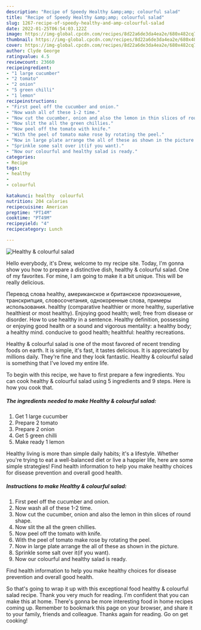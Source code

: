 ```yaml
---
description: "Recipe of Speedy Healthy &amp;amp; colourful salad"
title: "Recipe of Speedy Healthy &amp;amp; colourful salad"
slug: 1267-recipe-of-speedy-healthy-and-amp-colourful-salad
date: 2022-01-25T06:54:03.122Z
image: https://img-global.cpcdn.com/recipes/8d22a6de3da4ea2e/680x482cq70/healthy-colourful-salad-recipe-main-photo.jpg
thumbnail: https://img-global.cpcdn.com/recipes/8d22a6de3da4ea2e/680x482cq70/healthy-colourful-salad-recipe-main-photo.jpg
cover: https://img-global.cpcdn.com/recipes/8d22a6de3da4ea2e/680x482cq70/healthy-colourful-salad-recipe-main-photo.jpg
author: Clyde George
ratingvalue: 4.5
reviewcount: 23660
recipeingredient:
- "1 large cucumber"
- "2 tomato"
- "2 onion"
- "5 green chilli"
- "1 lemon"
recipeinstructions:
- "First peel off the cucumber and onion."
- "Now wash all of these 1-2 time."
- "Now cut the cucumber, onion and also the lemon in thin slices of round shape."
- "Now slit the all the green chillies."
- "Now peel off the tomato with knife."
- "With the peel of tomato make rose by rotating the peel."
- "Now in large plate arrange the all of these as shown in the picture."
- "Sprinkle some salt over it(if you want)."
- "Now our colourful and healthy salad is ready."
categories:
- Recipe
tags:
- healthy
- 
- colourful

katakunci: healthy  colourful 
nutrition: 204 calories
recipecuisine: American
preptime: "PT14M"
cooktime: "PT49M"
recipeyield: "4"
recipecategory: Lunch

---
```



![Healthy &amp; colourful salad](https://img-global.cpcdn.com/recipes/8d22a6de3da4ea2e/680x482cq70/healthy-colourful-salad-recipe-main-photo.jpg)

Hello everybody, it's Drew, welcome to my recipe site. Today, I'm gonna show you how to prepare a distinctive dish, healthy &amp; colourful salad. One of my favorites. For mine, I am going to make it a bit unique. This will be really delicious.

Перевод слова healthy, американское и британское произношение, транскрипция, словосочетания, однокоренные слова, примеры использования. healthy (comparative healthier or more healthy, superlative healthiest or most healthy). Enjoying good health; well; free from disease or disorder. How to use healthy in a sentence. Healthy definition, possessing or enjoying good health or a sound and vigorous mentality: a healthy body; a healthy mind. conducive to good health; healthful: healthy recreations.

Healthy &amp; colourful salad is one of the most favored of recent trending foods on earth. It is simple, it's fast, it tastes delicious. It is appreciated by millions daily. They're fine and they look fantastic. Healthy &amp; colourful salad is something that I've loved my entire life.


To begin with this recipe, we have to first prepare a few ingredients. You can cook healthy &amp; colourful salad using 5 ingredients and 9 steps. Here is how you cook that.

<!--inarticleads1-->

##### The ingredients needed to make Healthy &amp; colourful salad:

1. Get 1 large cucumber
1. Prepare 2 tomato
1. Prepare 2 onion
1. Get 5 green chilli
1. Make ready 1 lemon


Healthy living is more than simple daily habits; it&#39;s a lifestyle. Whether you&#39;re trying to eat a well-balanced diet or live a happier life, here are some simple strategies! Find health information to help you make healthy choices for disease prevention and overall good health. 

<!--inarticleads2-->

##### Instructions to make Healthy &amp; colourful salad:

1. First peel off the cucumber and onion.
1. Now wash all of these 1-2 time.
1. Now cut the cucumber, onion and also the lemon in thin slices of round shape.
1. Now slit the all the green chillies.
1. Now peel off the tomato with knife.
1. With the peel of tomato make rose by rotating the peel.
1. Now in large plate arrange the all of these as shown in the picture.
1. Sprinkle some salt over it(if you want).
1. Now our colourful and healthy salad is ready.


Find health information to help you make healthy choices for disease prevention and overall good health. 

So that's going to wrap it up with this exceptional food healthy &amp; colourful salad recipe. Thank you very much for reading. I'm confident that you can make this at home. There's gonna be more interesting food in home recipes coming up. Remember to bookmark this page on your browser, and share it to your family, friends and colleague. Thanks again for reading. Go on get cooking!
